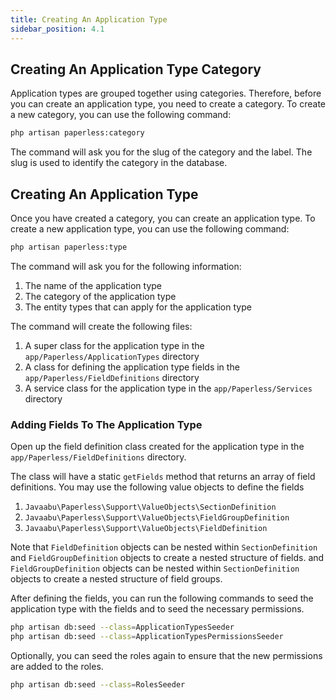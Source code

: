 ```yaml
---
title: Creating An Application Type
sidebar_position: 4.1
---
```


## Creating An Application Type Category
Application types are grouped together using categories. Therefore, before you can create an application type, you need to create a category. 
To create a new category, you can use the following command:

```bash
php artisan paperless:category
```
The command will ask you for the slug of the category and the label. The slug is used to identify the category in the database.

## Creating An Application Type
Once you have created a category, you can create an application type. To create a new application type, you can use the following command:

```bash
php artisan paperless:type
```
The command will ask you for the following information:
1. The name of the application type
2. The category of the application type
3. The entity types that can apply for the application type

The command will create the following files:
1. A super class for the application type in the `app/Paperless/ApplicationTypes` directory
2. A class for defining the application type fields in the `app/Paperless/FieldDefinitions` directory
3. A service class for the application type in the `app/Paperless/Services` directory

### Adding Fields To The Application Type
Open up the field definition class created for the application type in the `app/Paperless/FieldDefinitions` directory.

The class will have a static `getFields` method that returns an array of field definitions.
You may use the following value objects to define the fields
1. `Javaabu\Paperless\Support\ValueObjects\SectionDefinition`
2. `Javaabu\Paperless\Support\ValueObjects\FieldGroupDefinition`
3. `Javaabu\Paperless\Support\ValueObjects\FieldDefinition`

Note that `FieldDefinition` objects can be nested within `SectionDefinition` and `FieldGroupDefinition` objects to create a nested structure of fields. and `FieldGroupDefinition` objects can be nested within `SectionDefinition` objects to create a nested structure of field groups.

After defining the fields, you can run the following commands to seed the application type with the fields and to seed the necessary permissions.
```bash
php artisan db:seed --class=ApplicationTypesSeeder
php artisan db:seed --class=ApplicationTypesPermissionsSeeder
```

Optionally, you can seed the roles again to ensure that the new permissions are added to the roles.
```bash
php artisan db:seed --class=RolesSeeder
```

